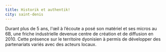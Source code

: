```yaml
---
title: Historik et authentik!
city: saint-denis
---
```


Durant plus de 5 ans, l'œil à l’écoute a posé son matériel et ses micros au 6B, une friche industrielle devenue centre de création et de diffusion en 2010. Cette présence sur le territoire dyonisien à permis de développer des partenariats variés avec des acteurs locaux.
